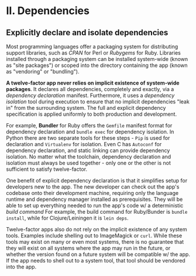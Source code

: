 # II. Dependencies

## Explicitly declare and isolate dependencies

Most programming languages offer a packaging system for distributing support libraries, such as *CPAN* for Perl or *Rubygems* for Ruby. Libraries installed through a packaging system can be installed system-wide (known as "site packages") or scoped into the directory containing the app (known as "vendoring" or "bundling").

**A twelve-factor app never relies on implicit existence of system-wide packages**. It declares all dependencies, completely and exactly, via a *dependency declaration* manifest. Furthermore, it uses a *dependency isolation* tool during execution to ensure that no implicit dependencies "leak in" from the surrounding system. The full and explicit dependency specification is applied uniformly to both production and development.

For example, **Bundler** for Ruby offers the `Gemfile` manifest format for dependency declaration and `bundle exec` for dependency isolation. In Python there are two separate tools for these steps - `Pip` is used for declaration and `Virtualenv` for isolation. Even C has `Autoconf` for dependency declaration, and static linking can provide dependency isolation. No matter what the toolchain, dependency declaration and isolation must always be used together - only one or the other is not sufficient to satisfy twelve-factor.

One benefit of explicit dependency declaration is that it simplifies setup for developers new to the app. The new developer can check out the app's codebase onto their development machine, requiring only the language runtime and dependency manager installed as prerequisites. They will be able to set up everything needed to run the app's code w/ a deterministic *build command* For example, the build command for Ruby/Bunder is `bundle install`, while for Clojure/Leiningen it is `lein deps`.

Twelve-factor apps also do not rely on the implicit existence of any system tools. Examples include shelling out to ImageMagick or `curl`. While these tools may exist on many or even most systems, there is no guarantee that they will exist on all systems where the app may run in the future, or whether the version found on a future system will be compatible w/ the app. If the app needs to shell out to a system tool, that tool should be vendored into the app.
